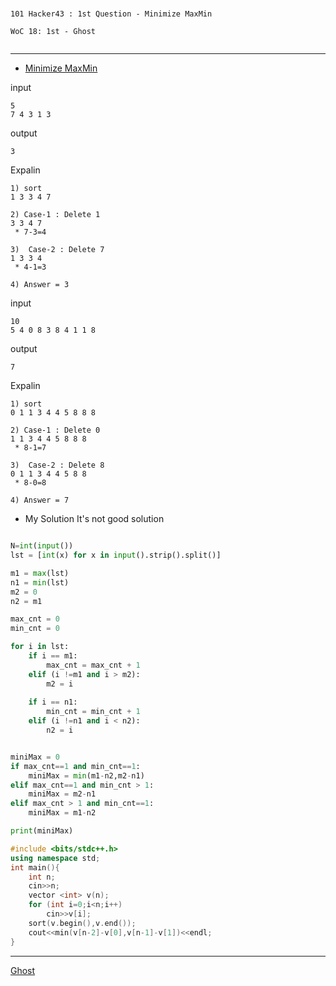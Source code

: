 #

```
101 Hacker43 : 1st Question - Minimize MaxMin

WoC 18: 1st - Ghost


```
---


* [Minimize MaxMin](https://www.hackerrank.com/contests/101hack43/challenges/max-min-difference)

input
```
5
7 4 3 1 3
```
output
```
3
```

Expalin
```
1) sort
1 3 3 4 7

2) Case-1 : Delete 1
3 3 4 7
 * 7-3=4
 
3)  Case-2 : Delete 7
1 3 3 4
 * 4-1=3

4) Answer = 3 
```

input
```
10
5 4 0 8 3 8 4 1 1 8
```
output
```
7
```

Expalin
```
1) sort
0 1 1 3 4 4 5 8 8 8

2) Case-1 : Delete 0
1 1 3 4 4 5 8 8 8
 * 8-1=7
 
3)  Case-2 : Delete 8
0 1 1 3 4 4 5 8 8
 * 8-0=8

4) Answer = 7

```

* My Solution
It's not good solution

```python

N=int(input())
lst = [int(x) for x in input().strip().split()]

m1 = max(lst)
n1 = min(lst)
m2 = 0
n2 = m1

max_cnt = 0
min_cnt = 0

for i in lst:
    if i == m1:
        max_cnt = max_cnt + 1
    elif (i !=m1 and i > m2): 
        m2 = i
        
    if i == n1:
        min_cnt = min_cnt + 1
    elif (i !=n1 and i < n2):
        n2 = i


miniMax = 0
if max_cnt==1 and min_cnt==1:
    miniMax = min(m1-n2,m2-n1)
elif max_cnt==1 and min_cnt > 1:
    miniMax = m2-n1
elif max_cnt > 1 and min_cnt==1:
    miniMax = m1-n2

print(miniMax)
```


```cpp
#include <bits/stdc++.h>
using namespace std;
int main(){
    int n;
    cin>>n;
    vector <int> v(n);
    for (int i=0;i<n;i++)
        cin>>v[i];
    sort(v.begin(),v.end());
    cout<<min(v[n-2]-v[0],v[n-1]-v[1])<<endl;
}

```

---

[Ghost](https://www.hackerrank.com/contests/w18/challenges/ghosts)
